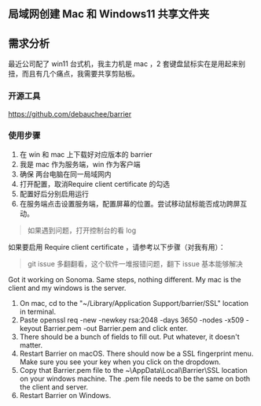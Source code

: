 ## 局域网创建 Mac 和 Windows11 共享文件夹

## 需求分析

最近公司配了 win11 台式机，我主力机是 mac ，2 套键盘鼠标实在是用起来别扭，而且有几个痛点，我需要共享剪贴板。

### 开源工具

<https://github.com/debauchee/barrier>

### 使用步骤

1. 在 win 和 mac 上下载好对应版本的 barrier
2. 我是 mac 作为服务端，win 作为客户端
3. 确保 两台电脑在同一局域网内
4. 打开配置，取消Require client certificate 的勾选
5. 配置好后分别启用运行
6. 在服务端点击设置服务端，配置屏幕的位置。尝试移动鼠标能否成功跨屏互动。

> 如果遇到问题，打开控制台的看 log

如果要启用 Require client certificate ，请参考以下步骤（对我有用）：
> git issue 多翻翻看，这个软件一堆报错问题，翻下 issue 基本能够解决

Got it working on Sonoma. Same steps, nothing different.
My mac is the client and my windows is the server.

1. On mac, cd to the "~/Library/Application Support/barrier/SSL" location in terminal.
2. Paste openssl req -new -newkey rsa:2048 -days 3650 -nodes -x509 -keyout Barrier.pem -out Barrier.pem and click enter.
3. There should be a bunch of fields to fill out. Put whatever, it doesn't matter.
4. Restart Barrier on macOS. There should now be a SSL fingerprint menu. Make sure you see your key when you click on the dropdown.
5. Copy that Barrier.pem file to the ~\AppData\Local\Barrier\SSL location on your windows machine. The .pem file needs to be the same on both the client and server.
6. Restart Barrier on Windows.
